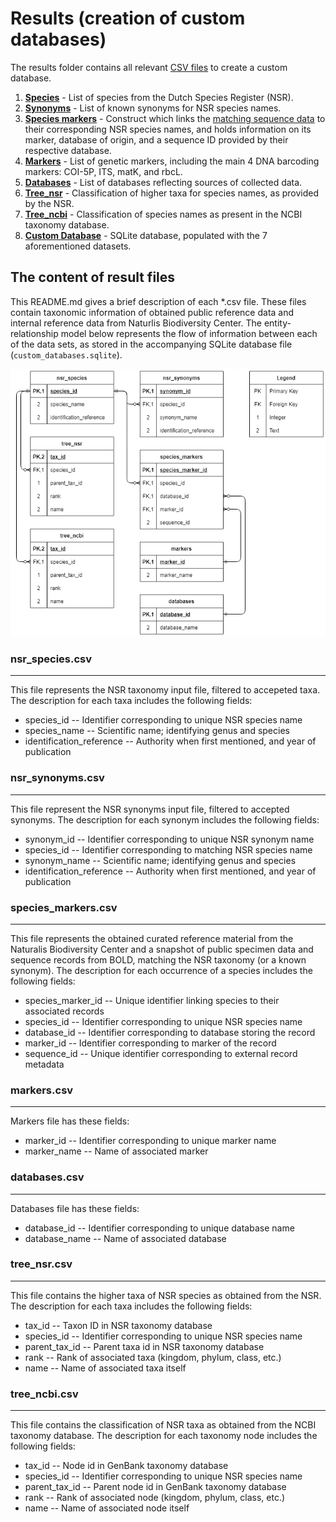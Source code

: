 <!-- ABOUT THE DIRECTORY -->
# Results (creation of custom databases)

The results folder contains all relevant [CSV files](https://en.wikipedia.org/wiki/Comma-separated_values) to create a custom database.

1. [**Species**](nsr_species.csv) - List of species from the Dutch Species Register (NSR).
2. [**Synonyms**](nsr_synonyms.csv) - List of known synonyms for NSR species names.
3. [**Species markers**](species_markers.csv) - Construct which links the [matching sequence data](/data/TSV_files/match.tsv) to their corresponding NSR species names, and holds information on its marker, database of origin, and a sequence ID provided by their respective database.
4. [**Markers**](markers.csv) - List of genetic markers, including the main 4 DNA barcoding markers: COI-5P, ITS, matK, and rbcL.
5. [**Databases**](databases.csv) - List of databases reflecting sources of collected data.
6. [**Tree_nsr**](tree_nsr.csv) - Classification of higher taxa for species names, as provided by the NSR.
7. [**Tree_ncbi**](tree_ncbi.csv) - Classification of species names as present in the NCBI taxonomy database.
8. [**Custom Database**](custom_databases.sqlite) - SQLite database, populated with the 7 aforementioned datasets.

<!-- Content of result files -->
## The content of result files
This README.md gives a brief description of each *.csv file. These files contain taxonomic information of obtained public reference data and internal reference data from Naturlis Biodiversity Center. The entity-relationship model below represents the flow of information between each of the data sets, as stored in the accompanying SQLite database file (`custom_databases.sqlite`). 

![ERD](https://github.com/naturalis/Custom-databases-DNA-sequences/blob/master/results/ERD.png?raw=true)

### nsr_species.csv
-------------------
This file represents the NSR taxonomy input file, filtered to accepeted taxa. The description for each taxa includes the following fields:

- species_id -- Identifier corresponding to unique NSR species name
- species_name -- Scientific name; identifying genus and species
- identification_reference -- Authority when first mentioned, and year of publication

### nsr_synonyms.csv
--------------------
This file represent the NSR synonyms input file, filtered to accepted synonyms. The description for each synonym includes the following fields:

- synonym_id -- Identifier corresponding to unique NSR synonym name
- species_id -- Identifier corresponding to matching NSR species name
- synonym_name -- Scientific name; identifying genus and species
- identification_reference -- Authority when first mentioned, and year of publication

### species_markers.csv
-----------------------
This file represents the obtained curated reference material from the Naturalis Biodiversity Center and a snapshot of public specimen data and sequence records from BOLD, matching the NSR taxonomy (or a known synonym). The description for each occurrence of a species includes the following fields:

- species_marker_id -- Unique identifier linking species to their associated records
- species_id -- Identifier corresponding to unique NSR species name
- database_id -- Identifier corresponding to database storing the record
- marker_id -- Identifier corresponding to marker of the record
- sequence_id -- Unique identifier corresponding to external record metadata

### markers.csv
---------------
Markers file has these fields:

- marker_id -- Identifier corresponding to unique marker name
- marker_name -- Name of associated marker

### databases.csv
-----------------
Databases file has these fields:

- database_id -- Identifier corresponding to unique database name
- database_name -- Name of associated database

### tree_nsr.csv
-----------------
This file contains the higher taxa of NSR species as obtained from the NSR. The description for each taxa includes the following fields:

- tax_id -- Taxon ID in NSR taxonomy database
- species_id -- Identifier corresponding to unique NSR species name
- parent_tax_id -- Parent taxa id in NSR taxonomy database
- rank -- Rank of associated taxa (kingdom, phylum, class, etc.)
- name -- Name of associated taxa itself

### tree_ncbi.csv
-----------------
This file contains the classification of NSR taxa as obtained from the NCBI taxonomy database. The description for each taxonomy node includes the following fields:

- tax_id -- Node id in GenBank taxonomy database
- species_id -- Identifier corresponding to unique NSR species name
- parent_tax_id -- Parent node id in GenBank taxonomy database
- rank -- Rank of associated node (kingdom, phylum, class, etc.)
- name -- Name of associated node itself

